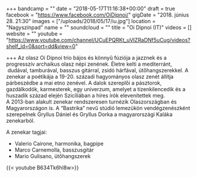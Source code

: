 +++
bandcamp = ""
date = "2018-05-17T11:16:38+00:00"
draft = true
facebook = "https://www.facebook.com/OiDipnoi/"
gigDate = "2018. június 28. 21:30"
images = ["/uploads/2018/05/17/iu.jpg"]
location = "Nagyszínpad"
name = ""
soundcloud = ""
title = "Oi Dipnoi (IT)"
videos = []
website = ""
youtube = "https://www.youtube.com/channel/UCuEPQRKt_uVIZRaDNf5uCug/videos?shelf_id=0&sort=dd&view=0"

+++
Az olasz Oi Dipnoi trio bájos és könnyű fúziója a jazznek és a progresszív archaikus olasz népi zenének. Életre kelti a mediterránt,  dudával, tamburával, basszus gitárral, zsidó hárfával, ütőhangszerekkel. A zenekar a poétikája a 19-20. századi hagyományos olasz zenét állítja párbeszédbe a mai etno zenével. A dalok szereplői a pásztorok, gazdálkodók, karmesterek, egy univerzum, amelyet a tizenkilencedik és a huszadik század elején Szicíliában a híres írók elevenítettek meg.  
A 2013-ban alakult zenekar rendszeresen turnézik Olaszországban és Magyarországon is. A “Bastrika” nevű stúdió lemezükön vendégzenészként szerepelnek Gryllus Dániel és Gryllus Dorka a magyarországi Kaláka zenekarból.   
  
A zenekar tagjai:

* Valerio Cairone, harmonika, bagpipe
* Marco Carnemolla, basszusgitár
* Mario Gulisano, ütőhangszerek

{{< youtube B634Tk6hl8w>}}